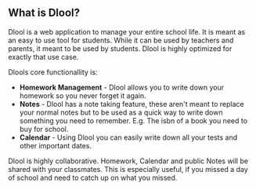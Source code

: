 ## What is Dlool?

Dlool is a web application to manage your entire school life. It is meant as an easy to use tool for students. While it can be used by teachers and parents, it meant to be used by students. Dlool is highly optimized for exactly that use case.

Dlools core functionallity is:

- **Homework Management** - Dlool allows you to write down your homework so you never forget it again.
- **Notes** - Dlool has a note taking feature, these aren't meant to replace your normal notes but to be used as a quick way to write down something you need to remember. E.g. The isbn of a book you need to buy for school.
- **Calendar** - Using Dlool you can easily write down all your tests and other important dates.

Dlool is highly collaborative. Homework, Calendar and public Notes will be shared with your classmates. This is especially useful, if you missed a day of school and need to catch up on what you missed.
